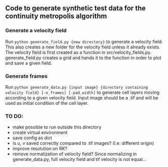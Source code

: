 ## Code to generate synthetic test data for the continuity metropolis algorithm

### Generate a velocity field
Run <code>python generate_field.py {new directory}</code> to generate a velocity field. This also creates a new folder for the velocity field unless it already exists. The velocity field is first created as a function in src/velocity_fields.py. generate_field.py creates a grid and hands it to the function in order to plot and save a given field.

### Generate frames
Run <code>python generate_data.py {input image} {directory containing velocity field} [-n_frames] [-pad_width]</code> to generate cell layers moving according to a given velocity field. Input image should be a .tif and will be used as initial condition of the cell layer.


### TO DO:
- make possible to run outside this directory
- create virtual environment
- save config as dict
- is u, v saved correctly compared to .tif images? (I.e. different origin)
- improve resolution on RK?
- remove normalization of velocity field? Since normalizing in generate_data.py, full velocity field and tif velocity is not equal...
